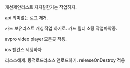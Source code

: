 

개선제안리스트 자자잘한거는 작업하자.


api 의미없는 로그 제거.




카드 보유리스트 캐싱 작업 하기로.
카드 필터 소팅 작업파악중.



avpro video player 모든곳 적용.



ios 젠킨스 세팅하자 


리소스해제.
동적로드리소스 언로드하기. releaseOnDestroy 적용


